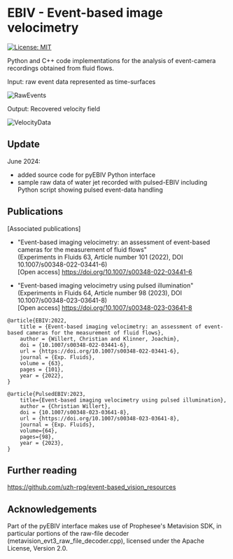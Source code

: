 # EBIV - Event-based image velocimetry
[![License: MIT](https://img.shields.io/badge/License-MIT-yellow.svg)](https://opensource.org/licenses/MIT)

Python and C++ code implementations for the analysis of event-camera recordings obtained from fluid flows.


Input: raw event data represented as time-surfaces

![RawEvents](https://github.com/cewdlr/ebiv/blob/main/images/wallflow4_dense_3_0010.png)

Output: Recovered velocity field

![VelocityData](https://github.com/cewdlr/ebiv/blob/main/images/wallflow4_dense_3_corr_0010.png)

## Update
June 2024: 
- added source code for pyEBIV Python interface
- sample raw data of water jet recorded with pulsed-EBIV including Python script showing pulsed event-data handling

## Publications

[Associated publications] 
- "Event-based imaging velocimetry: an assessment of event-based cameras for the measurement of fluid flows"\
(Experiments in Fluids 63, Article number 101 (2022), DOI 10.1007/s00348-022-03441-6)\
[Open access] https://doi.org/10.1007/s00348-022-03441-6 

- "Event-based imaging velocimetry using pulsed illumination"\
(Experiments in Fluids 64, Article number 98 (2023), DOI 10.1007/s00348-023-03641-8)\
[Open access] https://doi.org/10.1007/s00348-023-03641-8 

```
@article{EBIV:2022,
    title = {Event-based imaging velocimetry: an assessment of event-based cameras for the measurement of fluid flows},
    author = {Willert, Christian and Klinner, Joachim},
    doi = {10.1007/s00348-022-03441-6},
    url = {https://doi.org/10.1007/s00348-022-03441-6},
    journal = {Exp. Fluids},
    volume = {63},
    pages = {101},
    year = {2022},
}

@article{PulsedEBIV:2023,
    title={Event-based imaging velocimetry using pulsed illumination},
    author = {Christian Willert},
    doi = {10.1007/s00348-023-03641-8},
    url = {https://doi.org/10.1007/s00348-023-03641-8},
    journal = {Exp. Fluids},
    volume={64},
    pages={98},
    year = {2023},	
}

```



## Further reading

https://github.com/uzh-rpg/event-based_vision_resources

## Acknowledgements

Part of the pyEBIV interface makes use of Prophesee's Metavision SDK, in particular portions of the raw-file decoder (metavision_evt3_raw_file_decoder.cpp), licensed under the Apache License, Version 2.0.

